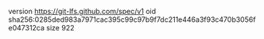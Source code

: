 version https://git-lfs.github.com/spec/v1
oid sha256:0285ded983a7971cac395c99c97b9f7dc211e446a3f93c470b3056fe047312ca
size 922
